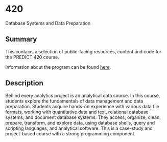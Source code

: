 # 420

Database Systems and Data Preparation

## Summary

This contains a selection of public-facing resources, content and code for the PREDICT 420 course.

Information about the program can be found [here](https://sps.northwestern.edu/masters/data-science/program-courses.php?course_id=4769).

## Description

Behind every analytics project is an analytical data source. In this course, students explore the fundamentals of data management and data preparation. Students acquire hands-on experience with various data file formats, working with quantitative data and text, relational database systems, and document database systems. They access, organize, clean, prepare, transform, and explore data, using database shells, query and scripting languages, and analytical software. This is a case-study and project-based course with a strong programming component.
